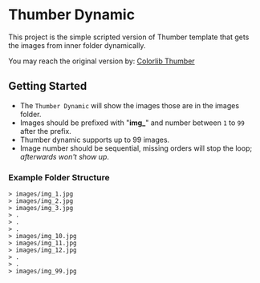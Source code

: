# Thumber Dynamic

This project is the simple scripted version of Thumber template that gets the images from inner folder dynamically.

You may reach the original version by:  [Colorlib Thumber](https://colorlib.com/wp/template/thumber/)

## Getting Started

- The `Thumber Dynamic` will show the images those are in the images folder.
- Images should be prefixed with "**img_**" and number between `1` to `99` after the prefix.
- Thumber dynamic supports up to 99 images. 
- Image number should be sequential, missing orders will stop the loop; *afterwards won't show up*. 

### Example Folder Structure
    > images/img_1.jpg
    > images/img_2.jpg
    > images/img_3.jpg
    > .
    > .
    > .
    > images/img_10.jpg
    > images/img_11.jpg
    > images/img_12.jpg
    > .
    > .
    > images/img_99.jpg

    